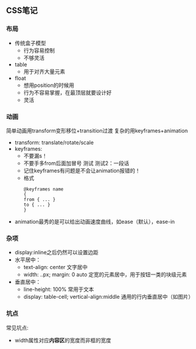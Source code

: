 ## CSS笔记
### 布局
- 传统盒子模型
  - 行为容易控制
  - 不够灵活
- table
  - 用于对齐大量元素
- float
  - 想用position的时候用
  - 行为不容易掌握，在最顶层就要设计好
  - 灵活
### 动画
简单动画用transform变形移位+transition过渡
复杂的用keyframes+animation
- transform: translate/rotate/scale
- keyframes:
  - 不要漏s！
  - 不要手多from后面加冒号
    测试
    测试2：一段话
  - 记住keyframes有问题是不会让animation报错的！
  - 格式
    ```
    @keyframes name
    {
    from { ... }
    to { ... }
    }
    ```
- animation最秀的是可以给出动画速度曲线，如ease（默认），ease-in
### 杂项
- display:inline之后仍然可以设置边距
- 水平居中：
  - text-align: center 文字居中
  - width: ..px; margin: 0 auto 定宽的元素居中，用于按钮一类的块级元素
- 垂直居中：
  - line-height: 100% 常用于文本
  - display: table-cell; vertical-align:middle 通用的行内垂直居中（如图片）
### 坑点
常见坑点:
- width属性对应**内容区**的宽度而非框的宽度
